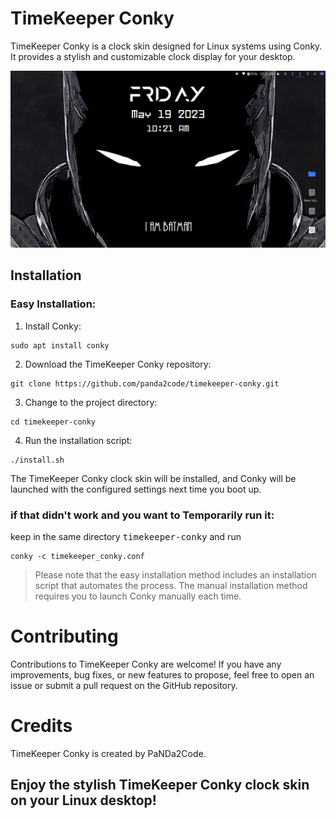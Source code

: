 # TimeKeeper Conky

TimeKeeper Conky is a clock skin designed for Linux systems using Conky. It provides a stylish and customizable clock display for your desktop.

![Alt text](/photo/Screenshot.png "screen shot")

## Installation

### Easy Installation:

1. Install Conky:

```
sudo apt install conky
```

2. Download the TimeKeeper Conky repository:

```
git clone https://github.com/panda2code/timekeeper-conky.git
```

3. Change to the project directory:

```
cd timekeeper-conky
```

4. Run the installation script:

```
./install.sh
```

The TimeKeeper Conky clock skin will be installed, and Conky will be launched with the configured settings next time you boot up.

### if that didn't work and you want to Temporarily run it:

keep in the same directory <kbd>timekeeper-conky</kbd> and run

```
conky -c timekeeper_conky.conf
```

> Please note that the easy installation method includes an installation script that automates the process. The manual installation method requires you to launch Conky manually each time.

# Contributing

Contributions to TimeKeeper Conky are welcome! If you have any improvements, bug fixes, or new features to propose, feel free to open an issue or submit a pull request on the GitHub repository.

# Credits

TimeKeeper Conky is created by PaNDa2Code.


## Enjoy the stylish TimeKeeper Conky clock skin on your Linux desktop!
